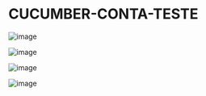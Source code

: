 # CUCUMBER-CONTA-TESTE

![image](https://github.com/metatron42/CUCUMBER-CONTA-TESTE/assets/68714869/089d2ff8-17db-4276-bbd6-dd492ebc3926)


![image](https://github.com/metatron42/CUCUMBER-CONTA-TESTE/assets/68714869/ec8126b6-c586-4d68-91f6-2cb6b5d57b2f)


![image](https://github.com/metatron42/CUCUMBER-CONTA-TESTE/assets/68714869/6dc6e99f-2d0e-4601-8e9e-0df233004c37)


![image](https://github.com/metatron42/CUCUMBER-CONTA-TESTE/assets/68714869/ee16159b-1373-4007-bfe8-682e78af00eb)

